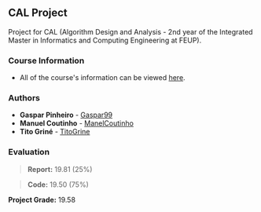 ## CAL Project

Project for CAL (Algorithm Design and Analysis - 2nd year of the Integrated Master in Informatics and Computing Engineering at FEUP).

### Course Information

* All of the course's information can be viewed [here](https://sigarra.up.pt/feup/en/ucurr_geral.ficha_uc_view?pv_ocorrencia_id=419999).

### Authors

* **Gaspar Pinheiro** - [Gaspar99](https://github.com/Gaspar99)
* **Manuel Coutinho** - [ManelCoutinho](https://github.com/ManelCoutinho)
* **Tito Griné** - [TitoGrine](https://github.com/TitoGrine)

### Evaluation

> **Report:** 19.81 (25%)

> **Code:** 19.50 (75%)

**Project Grade:** 19.58
